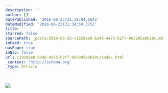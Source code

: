 ```yaml
---
description: ''
author: []
datePublished: '2016-06-25T21:39:04.664Z'
dateModified: '2016-06-25T21:34:50.375Z'
title: ''
starred: false
sourcePath: _posts/2016-06-25-c1829ae0-b248-4e75-b2f7-9e5895a9b10c.md
inFeed: true
hasPage: true
inNav: false
url: c1829ae0-b248-4e75-b2f7-9e5895a9b10c/index.html
_context: 'http://schema.org'
_type: Article

---
```

![](https://the-grid-user-content.s3-us-west-2.amazonaws.com/3c776f02-8f7d-4b0d-b120-433a7dcd1e26.jpg)
